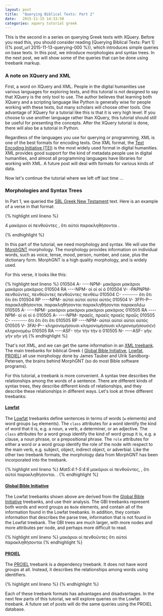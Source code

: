 ```yaml
---
layout: post
title:  "Querying Biblical Texts: Part 2"
date:   2015-11-15 14:33:50
categories: xquery tutorial greek
---
```


This is the second in a series on querying Greek texts with
XQuery. Before you read this, you should consider reading [Querying
Biblical Texts: Part 1]({% post_url 2015-11-13-querying-000 %}), which
introduces simple queries on base texts.  In this post, we introduce
morphologies and syntax trees. In the next post, we will show some of
the queries that can be done using treebank markup.

### A note on XQuery and XML

First, a word on XQuery and XML. People in the digital humanities use
various languages for exploring texts, and this tutorial is not
designed to say that XQuery is the only tool to use. The author
believes that learning both XQuery and a scripting language like
Python is generally wise for people working with these texts, but many
scholars will choose other tools.  One advantage of XQuery for a
tutorial like this is that it is very high level: If you choose to use
another language rather than XQuery, this tutorial should still be
useful for presenting the concepts.  After the XQuery tutorial is
done, there will also be a tutorial in Python.

Regardless of the languages you use for querying or programming, XML is one of the best formats for encoding texts. One XML format, the 
[Text Encoding Initiative (TEI)](http://www.tei-c.org/index.xml) is
the most widely used format in digital humanities. XML provides good support for the kind of metadata people use in digital humanities, and almost all programming languages have libraries for working with XML. A future post will deal with formats for various kinds of data.

Now let's continue the tutorial where we left off last time ...

### Morphologies and Syntax Trees

In Part 1, we queried the [SBL Greek New Testament](http://sblgnt.com/) text.  Here is an example of a verse in that format:

{% highlight xml lineno %}    
<p>
  <verse-number id="Matthew 5:4">4</verse-number>
  <w>μακάριοι</w>
  <suffix> </suffix>
  <w>οἱ</w>
  <suffix> </suffix>
  <w>πενθοῦντες</w>
  <suffix>,  </suffix>
  <w>ὅτι</w>
  <suffix> </suffix>
  <w>αὐτοὶ</w>
  <suffix> </suffix>
  <w>παρακληθήσονται</w>
  <suffix>.  </suffix>
</p>
{% endhighlight %}

In this part of the tutorial, we need morphology and syntax. We will use the [MorphGNT](https://github.com/morphgnt/sblgnt) morphology.  The morphology provides information on individual words, such as voice, tense, mood, person, number, and case, plus the dictionary form. MorphGNT is a high quality morphology, and is widely used.

For this verse, it looks like this:

{% highlight text lineno %}
010504 A- ----NPM- μακάριοι μακάριοι μακάριοι μακάριος
010504 RA ----NPM- οἱ οἱ οἱ ὁ
010504 V- -PAPNPM- πενθοῦντες, πενθοῦντες πενθοῦντες πενθέω
010504 C- -------- ὅτι ὅτι ὅτι ὅτι
010504 RP ----NPM- αὐτοὶ αὐτοὶ αὐτοί αὐτός
010504 V- 3FPI-P-- παρακληθήσονται. παρακληθήσονται παρακληθήσονται παρακαλέω
010505 A- ----NPM- μακάριοι μακάριοι μακάριοι μακάριος
010505 RA ----NPM- οἱ οἱ οἱ ὁ
010505 A- ----NPM- πραεῖς, πραεῖς πραεῖς πραΰς
010505 C- -------- ὅτι ὅτι ὅτι ὅτι
010505 RP ----NPM- αὐτοὶ αὐτοὶ αὐτοί αὐτός
010505 V- 3FAI-P-- κληρονομήσουσι κληρονομήσουσι κληρονομήσουσι(ν) κληρονομέω
010505 RA ----ASF- τὴν τὴν τήν ὁ
010505 N- ----ASF- γῆν. γῆν γῆν γῆ
{% endhighlight %}

That's not XML, and we can get the same information in an [XML treebank](/dashboard/#syntax-trees). The main treebanks for biblical Greek ( [Global Bible Initiative](https://github.com/biblicalhumanities/greek-new-testament/tree/master/syntax-trees/sblgnt), [Lowfat](https://github.com/biblicalhumanities/greek-new-testament/tree/master/syntax-trees/sblgnt-lowfat), [PROIEL](https://github.com/proiel/proiel-treebank)) all use morphology done by James Tauber and Ulrik Sandborg-Petersen, the brains behind MorphGNT (so do most Bible software programs).  

For this tutorial, a treebank is more convenient. A syntax tree describes the relationships among the words of a sentence. There are different kinds of syntax trees, they describe different kinds of relationships, and they describe these relationships in different ways.  Let's look at three different treebanks:

#### [Lowfat](https://github.com/biblicalhumanities/greek-new-testament/tree/master/syntax-trees/sblgnt-lowfat)

The [Lowfat](https://github.com/biblicalhumanities/greek-new-testament/tree/master/syntax-trees/sblgnt-lowfat) treebanks define sentences in terms of words (`w` elements) and word groups (`wg` elements).   The `class` attributes for a word identify the kind of word that it is, e.g. a noun, a verb, a determiner, or an adjective.  The `class` attributes for a word group identify the kind of word group it is, e.g. a clause, a noun phrase, or a prepositional phrase.  The  `role` attributes for either a word or a word group identify the role of the node with respect to the main verb, e.g. subject, object, indirect object, or adverbial.  Like the other two treebank formats, the morphology data from MorphGNT has been incorporated into the treebank.

{% highlight xml lineno %}
   <sentence>
      <cite>Mat5:4:1-5:4:6</cite>
      <wg nodeId="400050040010060" class="cl" role="s">
         <wg nodeId="400050040010030" class="cl" head="true">
            <w morphId="40005004001" class="adj" role="p" head="true" 
               lemma="μακάριος"
               case="nominative"
               gender="masculine"
               number="plural">μακάριοι</w>
            <wg nodeId="400050040020020" class="np" role="s">
               <w morphId="40005004002" class="det" 
                  lemma="ὁ" 
                  case="nominative"
                  gender="masculine"
                  number="plural">οἱ</w>
               <w morphId="40005004003" class="verb" head="true" 
                  lemma="πενθέω" 
                  tense="present"
                  voice="active"
                  mood="participle"
                  case="nominative"
                  gender="masculine"
                  number="plural">πενθοῦντες,</w>
               <pu>,</pu>
            </wg>
         </wg>
         <wg nodeId="400050040040030" class="cl">
            <w morphId="40005004004" class="conj" lemma="ὅτι">ὅτι</w>
            <wg nodeId="400050040050020" class="cl">
               <w morphId="40005004005" class="pron" role="s" 
                  lemma="αὐτός" 
                  case="nominative"
                  gender="masculine"
                  number="plural">αὐτοὶ</w>
               <w morphId="40005004006" class="verb" role="v" head="true" 
                  lemma="παρακαλέω"
                  person="third"
                  number="plural"
                  tense="future"
                  voice="passive"
                  mood="indicative">παρακληθήσονται.</w>
               <pu>.</pu>
            </wg>
         </wg>
      </wg>
   </sentence>
{% endhighlight %}

#### [Global Bible Initiative](https://github.com/biblicalhumanities/greek-new-testament/tree/master/syntax-trees/sblgnt)

The Lowfat treebanks shown above are derived from the [Global Bible Initiative](https://github.com/biblicalhumanities/greek-new-testament/tree/master/syntax-trees/sblgnt) treebanks, and use their analysis. The GBI treebanks represent both words and word groups as `Node` elements, and contain all of the information found in the Lowfat treebanks. In addition, they contain information that describes the parse tree, information that is not found in the Lowfat treebank. The GBI trees are much larger, with more nodes and more attributes per node, and perhaps more difficult to read.

{% highlight xml lineno %}
<Sentence ID = "Mat5:4:1-5:4:6">
<Trees>
<Tree>
<Node Cat="S" Head="0" nodeId="400050040010061">
  <Node Cat="CL" Start="0" End="5" Rule="ClCl" Head="0" nodeId="400050040010060">
    <Node Cat="CL" Start="0" End="2" Rule="P-S" Head="0" ClType="Verbless" nodeId="400050040010030">
      <Node Cat="P" Start="0" End="0" Rule="Adjp2P" Head="0" nodeId="400050040010012">
        <Node Cat="adjp" Start="0" End="0" Rule="Adj2Adjp" Head="0" nodeId="400050040010011">
          <Node Cat="adj" Start="0" End="0" Case="Nominative" UnicodeLemma="μακάριος" Unicode="μακάριοι" 
                Gender="Masculine" Number="Plural" morphId="40005004001" nodeId="400050040010010">μακάριοι</Node>
        </Node>
      </Node>
      <Node Cat="S" Start="1" End="2" Rule="Np2S" Head="0" nodeId="400050040020021">
        <Node Cat="np" Start="1" End="2" Rule="DetCL" Head="1" nodeId="400050040020020">
          <Node Cat="det" Start="1" End="1" Case="Nominative" UnicodeLemma="ὁ" Unicode="οἱ" 
                Gender="Masculine" Number="Plural" morphId="40005004002" nodeId="400050040020010">οἱ</Node>
          <Node Cat="CL" Start="2" End="2" Rule="V2CL" Head="0" nodeId="400050040030013">
            <Node Cat="V" Start="2" End="2" Rule="Vp2V" Head="0" nodeId="400050040030012">
              <Node Cat="vp" Start="2" End="2" Rule="V2VP" Head="0" nodeId="400050040030011">
                <Node Cat="verb" Start="2" End="2" UnicodeLemma="πενθέω" Voice="Active" Unicode="πενθοῦντες," 
                      Tense="Present" Number="Plural" morphId="40005004003" Mood="Participle" 
                      Case="Nominative" Gender="Masculine" nodeId="400050040030010">πενθοῦντες</Node>
              </Node>
            </Node>
          </Node>
        </Node>
      </Node>
    </Node>
    <Node Cat="CL" Start="3" End="5" Rule="sub-CL" nodeId="400050040040030">
      <Node Cat="conj" Start="3" End="3" UnicodeLemma="ὅτι" Unicode="ὅτι" morphId="40005004004" nodeId="400050040040010">ὅτι</Node>
      <Node Cat="CL" Start="4" End="5" Rule="S-V" Head="1" nodeId="400050040050020">
        <Node Cat="S" Start="4" End="4" Rule="Np2S" Head="0" nodeId="400050040050012">
          <Node Cat="np" Start="4" End="4" Rule="Pron2NP" Head="0" nodeId="400050040050011">
            <Node Cat="pron" Start="4" End="4" UnicodeLemma="αὐτός" Unicode="αὐτοὶ" Number="Plural" Type="Personal" morphId="40005004005" 
                  Case="Nominative" Gender="Masculine" nodeId="400050040050010">αὐτοὶ</Node>
          </Node>
        </Node>
        <Node Cat="V" Start="5" End="5" Rule="Vp2V" Head="0" nodeId="400050040060012">
          <Node Cat="vp" Start="5" End="5" Rule="V2VP" Head="0" nodeId="400050040060011">
            <Node Cat="verb" Start="5" End="5" UnicodeLemma="παρακαλέω" Person="Third" Voice="Passive" Unicode="παρακληθήσονται." 
                  Tense="Future" Number="Plural" morphId="40005004006" Mood="Indicative" nodeId="400050040060010">παρακληθήσονται</Node>
          </Node>
        </Node>
      </Node>
    </Node>
  </Node>
</Node>
</Tree>
</Trees>
</Sentence>
{% endhighlight %}

#### [PROIEL](https://github.com/proiel/proiel-treebank)

The  [PROIEL](https://github.com/proiel/proiel-treebank) treebank is a dependency treebank.  It does not have word groups at all.  Instead, it describes the relationships among words using identifiers.  

{% highlight xml lineno %}
<sentence id="14762" status="reviewed" presentation-after=" ">
  <token id="268602" form="μακάριοι" citation-part="MATT 5.4" lemma="μακάριος" part-of-speech="A-" morphology="-p---mnp-i" head-id="287694" relation="xobj" presentation-after=" ">
    <slash target-id="268604" relation="xsub"/>
  </token>
  <token id="268603" form="οἱ" citation-part="MATT 5.4" lemma="ὁ" part-of-speech="S-" morphology="-p---mn--i" head-id="268604" relation="aux" presentation-after=" "/>
  <token id="268604" form="πραεῖς" citation-part="MATT 5.4" lemma="πραΰς" part-of-speech="A-" morphology="-p---mnp-i" head-id="287694" relation="sub" information-status="kind" presentation-after=", "/>
  <token id="268606" form="ὅτι" citation-part="MATT 5.4" lemma="ὅτι" part-of-speech="G-" morphology="---------n" head-id="287694" relation="adv" presentation-after=" "/>
  <token id="268607" form="αὐτοὶ" citation-part="MATT 5.4" lemma="αὐτός" part-of-speech="Pp" morphology="3p---mn--i" head-id="268608" relation="sub" antecedent-id="268604" information-status="old" presentation-after=" "/>
  <token id="268608" form="κληρονομήσουσιν" citation-part="MATT 5.4" lemma="κληρονομέω" part-of-speech="V-" morphology="3pfia----i" head-id="268606" relation="pred" presentation-after=" "/>
  <token id="268609" form="τήν" citation-part="MATT 5.4" lemma="ὁ" part-of-speech="S-" morphology="-s---fa--i" head-id="268610" relation="aux" presentation-after=" "/>
  <token id="268610" form="γῆν" citation-part="MATT 5.4" lemma="γῆ" part-of-speech="Nb" morphology="-s---fa--i" head-id="268608" relation="obj" information-status="acc_gen" presentation-after="."/>
  <token id="287694" empty-token-sort="V" citation-part="MATT 5.4" relation="pred"/>
</sentence>
{% endhighlight %}

Each of these treebank formats has advantages and disadvantages. In the next few parts of this tutorial, we will explore queries on the Lowfat treebank. A future set of posts will do the same queries using the PROIEL database.
